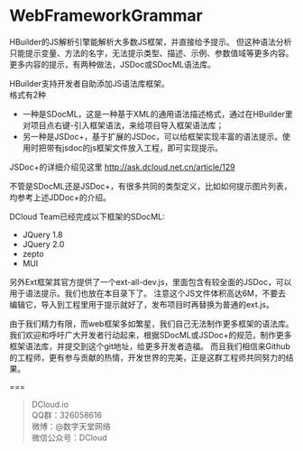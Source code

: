 WebFrameworkGrammar
===================

HBuilder的JS解析引擎能解析大多数JS框架，并直接给予提示。
但这种语法分析只能提示变量、方法的名字，无法提示类型、描述、示例、参数值域等更多内容。
更多内容的提示，有两种做法，JSDoc或SDocML语法库。

HBuilder支持开发者自助添加JS语法库框架。    
格式有2种
- 一种是SDocML，这是一种基于XML的通用语法描述格式，通过在HBuilder里对项目点右键-引入框架语法，来给项目导入框架语法库；
- 另一种是JSDoc+，基于扩展的JSDoc，可以给框架实现丰富的语法提示。使用时把带有jsdoc的js框架文件放入工程，即可实现提示。

JSDoc+的详细介绍见这里 http://ask.dcloud.net.cn/article/129

不管是SDocML还是JSDoc+，有很多共同的类型定义，比如如何提示图片列表，均参考上述JDDoc+的介绍。

DCloud Team已经完成以下框架的SDocML:
* JQuery 1.8
* JQuery 2.0
* zepto
* MUI

另外Ext框架其官方提供了一个ext-all-dev.js，里面包含有较全面的JSDoc，可以用于语法提示。我们也放在本目录下了。
注意这个JS文件体积高达6M，不要去编辑它，导入到工程里用于提示就好了，发布项目时再替换为普通的ext.js。

由于我们精力有限，而web框架多如繁星，我们自己无法制作更多框架的语法库。
我们欢迎和呼吁广大开发者行动起来，根据SDocML或JSDoc+的规范，制作更多框架语法库，并提交到这个git地址，给更多开发者造福。
而且我们相信来Github的工程师，更有参与贡献的热情，开发世界的完美，正是这群工程师共同努力的结果。


===
> DCloud.io  
> QQ群：326058616  
> 微博：@数字天堂网络  
> 微信公众号：DCloud   
